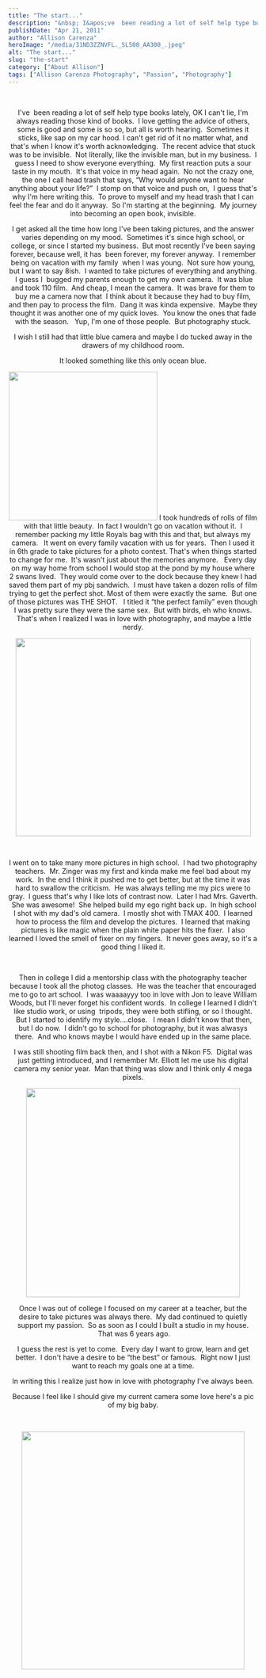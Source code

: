 ```yaml
---
title: "The start..."
description: "&nbsp; I&apos;ve  been reading a lot of self help type books lately, OK I can&apos;t lie, I&apos;m always reading those "
publishDate: "Apr 21, 2011"
author: "Allison Carenza"
heroImage: "/media/31ND3ZZNVFL._SL500_AA300_.jpeg"
alt: "The start..."
slug: "the-start"
category: ["About Allison"]
tags: ["Allison Carenza Photography", "Passion", "Photography"]
---
```


<p style="text-align: center;">&nbsp;</p>
<p style="text-align: center;">I&apos;ve  been reading a lot of self help type books lately, OK I can&apos;t lie, I&apos;m always reading those kind of books.  I love getting the advice of others, some is good and some is so so, but all is worth hearing.  Sometimes it sticks, like sap on my car hood. I can&apos;t get rid of it no matter what, and that&apos;s when I know it&apos;s worth acknowledging.  The recent advice that stuck was to be invisible.  Not literally, like the invisible man, but in my business.  I guess I need to show everyone everything.  My first reaction puts a sour taste in my mouth.  It&apos;s that voice in my head again.  No not the crazy one, the one I call head trash that says, &#8220;Why would anyone want to hear anything about your life?&#8221;  I stomp on that voice and push on,  I guess that&apos;s why I&apos;m here writing this.  To prove to myself and my head trash that I can feel the fear and do it anyway.  So I&apos;m starting at the beginning.  My journey into becoming an open book, invisible.</p>
<p style="text-align: center;">I get asked all the time how long I&apos;ve been taking pictures, and the answer varies depending on my mood.  Sometimes it&apos;s since high school, or college, or since I started my business.  But most recently I&apos;ve been saying forever, because well, it has  been forever, my forever anyway.  I remember being on vacation with my family  when I was young.  Not sure how young, but I want to say 8ish.  I wanted to take pictures of everything and anything.  I guess I  bugged my parents enough to get my own camera.  It was blue and took 110 film.  And cheap, I mean the camera.  It was brave for them to buy me a camera now that  I think about it because they had to buy film, and then pay to process the film.  Dang it was kinda expensive.  Maybe they thought it was another one of my quick loves.  You know the ones that fade with the season.   Yup, I&apos;m one of those people.  But photography stuck.</p>
<p style="text-align: center;">I wish I still had that little blue camera and maybe I do tucked away in the drawers of my childhood room.</p>
<p style="text-align: center;">It looked something like this only ocean blue.</p>
<p style="text-align: center;"><img class="aligncenter size-full wp-image-2152" title="31ND3ZZNVFL._SL500_AA300_" src="/media/31ND3ZZNVFL._SL500_AA300_.jpeg" alt="" width="300" height="300" /> I took hundreds of rolls of film with that little beauty.  In fact I wouldn&apos;t go on vacation without it.  I remember packing my little Royals bag with this and that, but always my camera.   It went on every family vacation with us for years.  Then I used it in 6th grade to take pictures for a photo contest. That&apos;s when things started to change for me.  It&apos;s wasn&apos;t just about the memories anymore.   Every day on my way home from school I would stop at the pond by my house where 2 swans lived.  They would come over to the dock because they knew I had saved them part of my pbj sandwich.  I must have taken a dozen rolls of film trying to get the perfect shot. Most of them were exactly the same.  But one of those pictures was THE SHOT.   I titled it &#8220;the perfect family&#8221; even though I was pretty sure they were the same sex.  But with birds, eh who knows.  That&apos;s when I realized I was in love with photography, and maybe a little nerdy.</p>
<p style="text-align: center;"><img class="aligncenter size-full wp-image-2151" title="camera" src="/media/camera1.jpg" alt="" width="475" height="400"   /></p>
<p style="text-align: center;">&nbsp;</p>
<p style="text-align: center;">I went on to take many more pictures in high school.  I had two photography teachers.  Mr. Zinger was my first and kinda make me feel bad about my work.  In the end I think it pushed me to get better, but at the time it was hard to swallow the criticism.  He was always telling me my pics were to gray.  I guess that&apos;s why I like lots of contrast now.  Later I had Mrs. Gaverth.  She was awesome!  She helped build my ego right back up.  In high school I shot with my dad&apos;s old camera.  I mostly shot with TMAX 400.  I learned how to process the film and develop the pictures.  I learned that making pictures is like magic when the plain white paper hits the fixer.  I also learned I loved the smell of fixer on my fingers.  It never goes away, so it&apos;s a good thing I liked it.</p>
<p>&nbsp;</p>
<p style="text-align: center;">Then in college I did a mentorship class with the photography teacher because I took all the photog classes.  He was the teacher that encouraged me to go to art school.  I was waaaayyy too in love with Jon to leave William Woods, but I&apos;ll never forget his confident words.  In college I learned I didn&apos;t like studio work, or using  tripods, they were both stifling, or so I thought.  But I started to identify my style....close.   I mean I didn&apos;t know that then, but I do now.  I didn&apos;t go to school for photography, but it was alwasys there.  And who knows maybe I would have ended up in the same place.</p>
<p style="text-align: center;">I was still shooting film back then, and I shot with a Nikon F5.  Digital was just getting introduced, and I remember Mr. Elliott let me use his digital camera my senior year.  Man that thing was slow and I think only 4 mega pixels.</p>
<p style="text-align: center;"><img class="aligncenter size-full wp-image-2169" title="NikonF5front80mm" src="/media/NikonF5front80mm.jpeg" alt="" width="432" height="422"   /></p>
<p style="text-align: center;">Once I was out of college I focused on my career at a teacher, but the desire to take pictures was always there.  My dad continued to quietly support my passion.  So as soon as I could I built a studio in my house.  That was 6 years ago.</p>
<p style="text-align: center;">I guess the rest is yet to come.  Every day I want to grow, learn and get better.  I don&apos;t have a desire to be &#8220;the best&#8221; or famous.  Right now I just want to reach my goals one at a time.</p>
<p style="text-align: center;">In writing this I realize just how in love with photography I&apos;ve always been.</p>
<p style="text-align: center;">Because I feel like I should give my current camera some love here&apos;s a pic of my big baby.</p>
<p style="text-align: center;">&nbsp;</p>
<p style="text-align: center;"><img class="aligncenter size-large wp-image-2170" title="ZBEAUTY" src="/media/ZBEAUTY.jpeg" alt="" width="450" height="481" /></p>
<p style="text-align: center;">&nbsp;</p>
